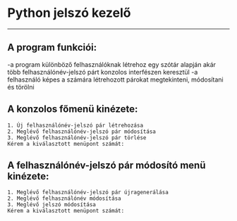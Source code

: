 # Python jelszó kezelő

---

## A program funkciói:

-a program különböző felhasználóknak létrehoz egy szótár alapján akár több felhasználónév-jelszó párt konzolos interfészen keresztül
-a felhasználó képes a számára létrehozott párokat megtekinteni, módosítani és törölni

## A konzolos főmenü kinézete:
`1. Új felhasználónév-jelszó pár létrehozása`  
`2. Meglévő felhasználónév-jelszó pár módosítása`  
`3. Meglévő felhasználónév-jelszó pár törlése`  
`Kérem a kiválasztott menüpont számát:`

## A felhasználónév-jelszó pár módosító menü kinézete:
`1. Meglévő felhasználónév-jelszó pár újragenerálása`  
`2. Meglévő felhasználónév módosítása`  
`3. Meglévő jelszó módosítása`  
`Kérem a kiválasztott menüpont számát:`
